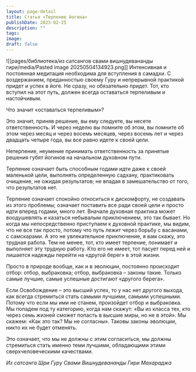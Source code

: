 ```yaml
---
layout: page-detail
title: Статья «Терпение йогина»
publishDate: 2023-02-25
description: ""
tags: 
image: 
draft: false
---
```

![[pages/библиотека/из сатсангов свами вишнудевананды гири/media/Pasted image 20250504134923.png]]
 Интенсивная и постоянная медитация необходима для вступления в самадхи. С воздержанием, преданностью своему Гуру и непрерывной практикой придет и успех в йоге. Не сразу, но обязательно придет. Тот, кто вступил на этот путь, должен всегда оставаться терпеливым и настойчивым.

 Что значит «оставаться терпеливым»?

 Это значит, приняв решение, вы ему следуете, вы несете ответственность. И через неделю вы помните об этом, вы помните об этом через месяц и через восемь месяцев, через восемь лет и через двадцать четыре года, вы все равно идете к своей цели.

 Нетерпение, неумение принимать ответственность за принятые решения губят йогинов на начальном духовном пути.

 Терпение означает быть способным годами идти даже к своей маленькой цели, выполнять определенную садхану, практиковать очищение, не ожидая результатов; не впадая в замешательство от того, что результатов нет.

 Терпение означает спокойно относиться к дискомфорту, не создавать из этого проблемы; означает поставить все ради своей цели и просто идти вперед годами, много лет. Вначале духовная практика может воодушевлять и казаться небывалым приключением, это так бывает. Но когда мы непосредственно приступаем к духовной практике, мы видим, что не все так просто, потому что путь лежит через борьбу с васанами, с самскарами. А это не увлекательное приключение, я вам скажу, это трудная работа. Тем не менее, тот, кто имеет терпение, понимает и выполняет эту трудную работу. Кто его не имеет, тот пасует перед ней и лишается надежды перейти на «другой берег» в этой жизни.

 Просто в природе вообще, как и в эволюции, постоянно происходит отбор: отбор, выбраковка; отбор, выбраковка – законы такие. Только самые лучшие, самые успешные достигают «другого берега».

 Если Освобождение – это высший успех, то у нас нет другого выхода, как всегда стремиться стать самыми лучшими, самыми успешными. Потому что если мы ими не станем, произойдет отбор и выбраковка. Мы попадем под ту категорию, когда нам скажут: «Вы из класса тех, кто через семь жизней сможет попасть в высшие миры, но не в этой». Мы скажем: «Как это так? Мы не согласны». Таковы законы эволюции, никто их не будет отменять. 

 Это означает, что мы не должны с этим согласиться, мы должны стремиться стать именно теми лучшими, обладающими этими сверхчеловеческими качествами.

  
*Из сатсанга Шри Гуру Свами Вишнудевананды Гири Махараджа*

  
